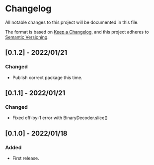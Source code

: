 # Changelog

All notable changes to this project will be documented in this file.

The format is based on [Keep a Changelog](https://keepachangelog.com/en/1.0.0/),
and this project adheres to [Semantic Versioning](https://semver.org/spec/v2.0.0.html).

## [0.1.2] - 2022/01/21
### Changed
- Publish correct package this time.

## [0.1.1] - 2022/01/21
### Changed
- Fixed off-by-1 error with BinaryDecoder.slice()

## [0.1.0] - 2022/01/18
### Added
- First release.
